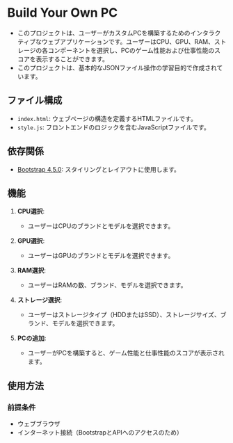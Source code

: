 # Build Your Own PC

- このプロジェクトは、ユーザーがカスタムPCを構築するためのインタラクティブなウェブアプリケーションです。ユーザーはCPU、GPU、RAM、ストレージの各コンポーネントを選択し、PCのゲーム性能および仕事性能のスコアを表示することができます。
- このプロジェクトは、基本的なJSONファイル操作の学習目的で作成されています。

## ファイル構成

- `index.html`: ウェブページの構造を定義するHTMLファイルです。
- `style.js`: フロントエンドのロジックを含むJavaScriptファイルです。

## 依存関係

- [Bootstrap 4.5.0](https://stackpath.bootstrapcdn.com/bootstrap/4.5.0/css/bootstrap.min.css): スタイリングとレイアウトに使用します。

## 機能

1. **CPU選択**:
   - ユーザーはCPUのブランドとモデルを選択できます。
   
2. **GPU選択**:
   - ユーザーはGPUのブランドとモデルを選択できます。
   
3. **RAM選択**:
   - ユーザーはRAMの数、ブランド、モデルを選択できます。
   
4. **ストレージ選択**:
   - ユーザーはストレージタイプ（HDDまたはSSD）、ストレージサイズ、ブランド、モデルを選択できます。

5. **PCの追加**:
   - ユーザーがPCを構築すると、ゲーム性能と仕事性能のスコアが表示されます。

## 使用方法

### 前提条件

- ウェブブラウザ
- インターネット接続（BootstrapとAPIへのアクセスのため）

  
